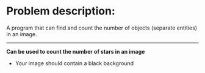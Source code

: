 # Problem description:

A program that can find and count the number of
objects (separate entities) in an image.

---

**Can be used to count the number of stars in an image**
* Your image should contain a black background
